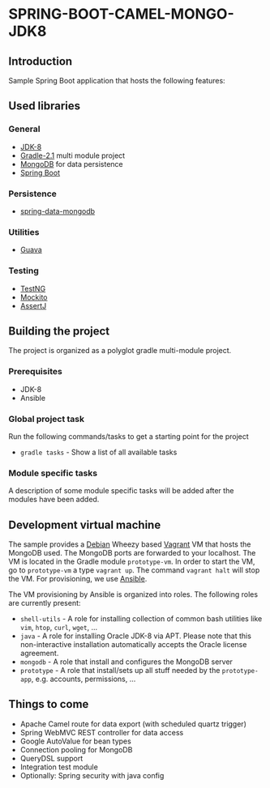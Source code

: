 # SPRING-BOOT-CAMEL-MONGO-JDK8

## Introduction
Sample Spring Boot application that hosts the following features:

## Used libraries
### General
* [JDK-8](http://www.oracle.com/technetwork/java/javase/downloads)
* [Gradle-2.1](http://www.gradle.org) multi module project
* [MongoDB](http://www.mongodb.org) for data persistence
* [Spring Boot]()

### Persistence
* [spring-data-mongodb](http://projects.spring.io/spring-data-mongodb)

### Utilities
* [Guava](https://code.google.com/p/guava-libraries)

### Testing
* [TestNG](http://testng.org)
* [Mockito](https://code.google.com/p/mockito)
* [AssertJ](http://joel-costigliola.github.io/assertj)

## Building the project
The project is organized as a polyglot gradle multi-module project.

### Prerequisites
* JDK-8
* Ansible

### Global project task
Run the following commands/tasks to get a starting point for the project
* `gradle tasks` - Show a list of all available tasks

### Module specific tasks
A description of some module specific tasks will be added after the modules have been added.

## Development virtual machine
The sample provides a [Debian](http://www.debian.org) Wheezy based [Vagrant](http://www.vagrantup.com) 
VM that hosts the MongoDB used. The MongoDB ports are forwarded to your localhost. The VM is located 
in the Gradle module `prototype-vm`. In order to start the VM, go to `prototype-vm` a 
type `vagrant up`. The command `vagrant halt` will stop the VM. For provisioning, 
we use [Ansible](http://www.ansible.com/home).

The VM provisioning by Ansible is organized into roles. The following roles are currently present:

* `shell-utils` - A role for installing collection of common bash utilities like `vim`, `htop`, `curl`, `wget`, ...
* `java` - A role for installing Oracle JDK-8 via APT. Please note that this non-interactive installation automatically accepts the Oracle license agreement.
* `mongodb` - A role that install and configures the MongoDB server
* `prototype` - A role that install/sets up all stuff needed by the `prototype-app`, e.g. accounts, permissions, ...

## Things to come
* Apache Camel route for data export (with scheduled quartz trigger)
* Spring WebMVC REST controller for data access
* Google AutoValue for bean types
* Connection pooling for MongoDB
* QueryDSL support
* Integration test module
* Optionally: Spring security with java config
